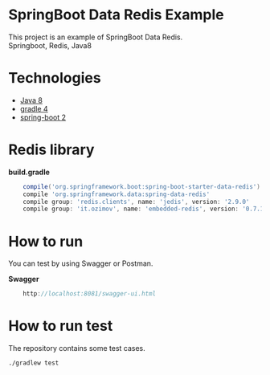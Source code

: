 # SpringBoot Data Redis Example

This project is an example of SpringBoot Data Redis.<br>
Springboot, Redis, Java8

# Technologies

* [Java 8](http://java.oracle.com)
* [gradle 4](https://gradle.org/)
* [spring-boot 2](http://projects.spring.io/spring-boot/)

# Redis library
**build.gradle**

```groovy
    compile('org.springframework.boot:spring-boot-starter-data-redis')
    compile 'org.springframework.data:spring-data-redis'
    compile group: 'redis.clients', name: 'jedis', version: '2.9.0'
    compile group: 'it.ozimov', name: 'embedded-redis', version: '0.7.1'
```

# How to run
You can test by using Swagger or Postman.

**Swagger**
```groovy
    http://localhost:8081/swagger-ui.html
```

# How to run test
The repository contains some test cases.

    ./gradlew test
